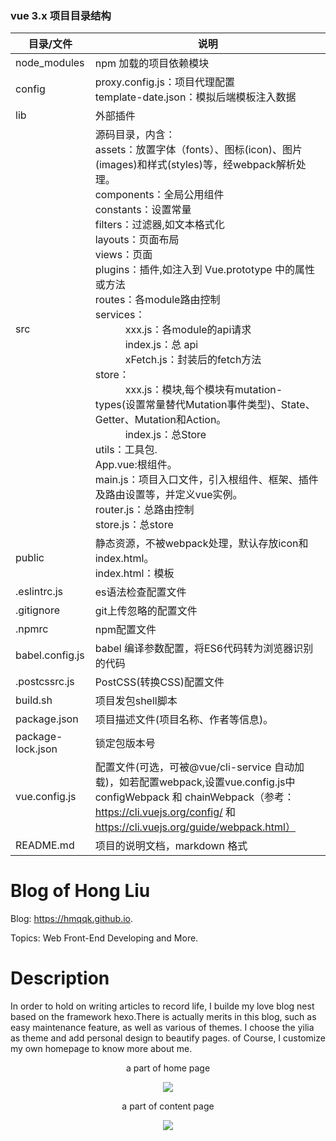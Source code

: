 ### vue 3.x 项目目录结构
| 目录/文件         | 说明                                           |
|----------------- |---------------------------------------------- |
|node_modules     |	npm 加载的项目依赖模块  |
|config     |	proxy.config.js：项目代理配置<br>template-date.json：模拟后端模板注入数据  |
|lib     |	外部插件  |
|src	      | 源码目录，内含：<br>assets：放置字体（fonts）、图标(icon)、图片(images)和样式(styles)等，经webpack解析处理。<br/>components：全局公用组件<br/>constants：设置常量<br/>filters：过滤器,如文本格式化<br>layouts：页面布局<br>views：页面<br>plugins：插件,如注入到 Vue.prototype 中的属性或方法<br>routes：各module路由控制<br>services：<br>&emsp;&emsp;&emsp;xxx.js：各module的api请求<br>&emsp;&emsp;&emsp;index.js：总 api<br>&emsp;&emsp;&emsp;xFetch.js：封装后的fetch方法<br>store：<br>&emsp;&emsp;&emsp;xxx.js：模块,每个模块有mutation-types(设置常量替代Mutation事件类型)、State、Getter、Mutation和Action。<br>&emsp;&emsp;&emsp;index.js：总Store<br>utils：工具包.<br>App.vue:根组件。<br>main.js：项目入口文件，引入根组件、框架、插件及路由设置等，并定义vue实例。<br>router.js：总路由控制<br>store.js：总store|
public  |  静态资源，不被webpack处理，默认存放icon和index.html。<br>index.html：模板                         |
|.eslintrc.js  |  es语法检查配置文件  |
|.gitignore  |  git上传忽略的配置文件  |
|.npmrc  |  npm配置文件  |
|babel.config.js  |  babel 编译参数配置，将ES6代码转为浏览器识别的代码  |
|.postcssrc.js  |  PostCSS(转换CSS)配置文件  |
|build.sh  	| 项目发包shell脚本                    |
|package.json  	| 项目描述文件(项目名称、作者等信息)。                    |
|package-lock.json       |  锁定包版本号                |
|vue.config.js  	| 配置文件(可选，可被@vue/cli-service 自动加载)，如若配置webpack,设置vue.config.js中 configWebpack 和 chainWebpack（参考：https://cli.vuejs.org/config/ 和 https://cli.vuejs.org/guide/webpack.html）                |
|README.md  |  项目的说明文档，markdown 格式   


# Blog of Hong Liu

Blog: https://hmqqk.github.io.

Topics: Web Front-End Developing and More.

# Description

In order to hold on writing articles to record life, I builde my love blog nest based on the framework hexo.There is actually merits in this blog, such as easy maintenance feature, as well as various of themes. I choose the yilia as theme and add personal design to beautify pages. of Course, I customize my own homepage to know more about me.
<div align="center">
<p> a part of home page</p>
<img src="http://oiyahh2nw.bkt.clouddn.com/blog/Readme_images/home.png">
<p> a part of content page</p>
<img src="http://oiyahh2nw.bkt.clouddn.com/blog/Readme_images/content.png">
</div>
